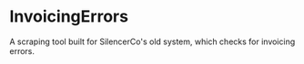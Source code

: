 # InvoicingErrors
A scraping tool built for SilencerCo's old system, which checks for invoicing errors.
